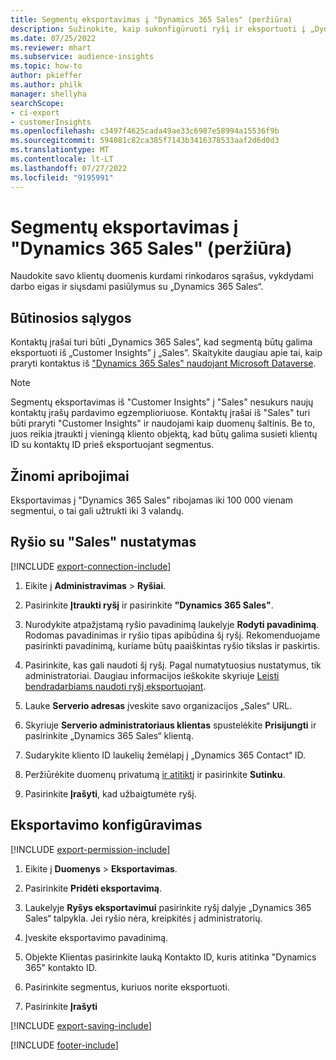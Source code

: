 ```yaml
---
title: Segmentų eksportavimas į "Dynamics 365 Sales" (peržiūra)
description: Sužinokite, kaip sukonfigūruoti ryšį ir eksportuoti į „Dynamics 365 Sales“.
ms.date: 07/25/2022
ms.reviewer: mhart
ms.subservice: audience-insights
ms.topic: how-to
author: pkieffer
ms.author: philk
manager: shellyha
searchScope:
- ci-export
- customerInsights
ms.openlocfilehash: c3497f4625cada49ae33c6987e58994a15536f9b
ms.sourcegitcommit: 594081c82ca385f7143b3416378533aaf2d6d0d3
ms.translationtype: MT
ms.contentlocale: lt-LT
ms.lasthandoff: 07/27/2022
ms.locfileid: "9195991"
---
```

# <a name="export-segments-to-dynamics-365-sales-preview"></a>Segmentų eksportavimas į "Dynamics 365 Sales" (peržiūra)

Naudokite savo klientų duomenis kurdami rinkodaros sąrašus, vykdydami darbo eigas ir siųsdami pasiūlymus su „Dynamics 365 Sales“.

## <a name="prerequisites"></a>Būtinosios sąlygos

Kontaktų įrašai turi būti „Dynamics 365 Sales”, kad segmentą būtų galima eksportuoti iš „Customer Insights” į „Sales”. Skaitykite daugiau apie tai, kaip praryti kontaktus iš ["Dynamics 365 Sales" naudojant Microsoft Dataverse](connect-dataverse-managed-lake.md).

   > [!NOTE]
   > Segmentų eksportavimas iš "Customer Insights" į "Sales" nesukurs naujų kontaktų įrašų pardavimo egzemplioriuose. Kontaktų įrašai iš "Sales" turi būti praryti "Customer Insights" ir naudojami kaip duomenų šaltinis. Be to, juos reikia įtraukti į vieningą kliento objektą, kad būtų galima susieti klientų ID su kontaktų ID prieš eksportuojant segmentus.

## <a name="known-limitations"></a>Žinomi apribojimai

Eksportavimas į "Dynamics 365 Sales" ribojamas iki 100 000 vienam segmentui, o tai gali užtrukti iki 3 valandų.

## <a name="set-up-connection-to-sales"></a>Ryšio su "Sales" nustatymas

[!INCLUDE [export-connection-include](includes/export-connection-admn.md)]

1. Eikite į **Administravimas** > **Ryšiai**.

1. Pasirinkite **Įtraukti ryšį** ir pasirinkite **"Dynamics 365 Sales"**.

1. Nurodykite atpažįstamą ryšio pavadinimą laukelyje **Rodyti pavadinimą**. Rodomas pavadinimas ir ryšio tipas apibūdina šį ryšį. Rekomenduojame pasirinkti pavadinimą, kuriame būtų paaiškintas ryšio tikslas ir paskirtis.

1. Pasirinkite, kas gali naudoti šį ryšį. Pagal numatytuosius nustatymus, tik administratoriai. Daugiau informacijos ieškokite skyriuje [Leisti bendradarbiams naudoti ryšį eksportuojant](connections.md#allow-contributors-to-use-a-connection-for-exports).

1. Lauke **Serverio adresas** įveskite savo organizacijos „Sales“ URL.

1. Skyriuje **Serverio administratoriaus klientas** spustelėkite **Prisijungti** ir pasirinkite „Dynamics 365 Sales“ klientą.

1. Sudarykite kliento ID laukelių žemėlapį į „Dynamics 365 Contact“ ID.

1. Peržiūrėkite duomenų privatumą [ir atitiktį](connections.md#data-privacy-and-compliance) ir pasirinkite **Sutinku**.

1. Pasirinkite **Įrašyti**, kad užbaigtumėte ryšį.

## <a name="configure-an-export"></a>Eksportavimo konfigūravimas

[!INCLUDE [export-permission-include](includes/export-permission.md)]

1. Eikite į **Duomenys** > **Eksportavimas**.

1. Pasirinkite **Pridėti eksportavimą**.

1. Laukelyje **Ryšys eksportavimui** pasirinkite ryšį dalyje „Dynamics 365 Sales“ talpykla. Jei ryšio nėra, kreipkitės į administratorių.

1. Įveskite eksportavimo pavadinimą.

1. Objekte Klientas pasirinkite lauką Kontakto ID, kuris atitinka "Dynamics 365" kontakto ID.

1. Pasirinkite segmentus, kuriuos norite eksportuoti.

1. Pasirinkite **Įrašyti**

[!INCLUDE [export-saving-include](includes/export-saving.md)]

[!INCLUDE [footer-include](includes/footer-banner.md)]
